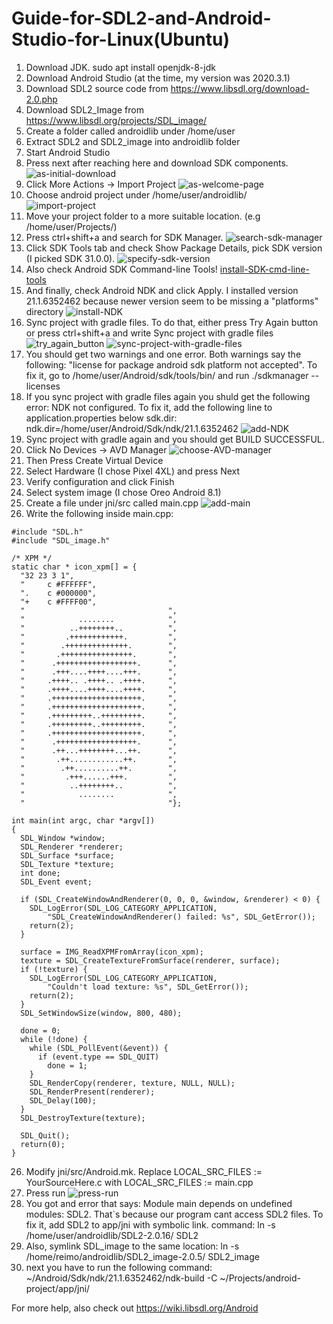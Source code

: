 # Guide-for-SDL2-and-Android-Studio-for-Linux(Ubuntu)

1) Download JDK. sudo apt install openjdk-8-jdk
2) Download Android Studio (at the time, my version was 2020.3.1)
3) Download SDL2 source code from https://www.libsdl.org/download-2.0.php
4) Download SDL2_Image from https://www.libsdl.org/projects/SDL_image/
5) Create a folder called androidlib under /home/user
6) Extract SDL2 and SDL2_image into androidlib folder
7) Start Android Studio
8) Press next after reaching here and download SDK components.
![as-initial-download](https://user-images.githubusercontent.com/63605374/140167045-06e68ff3-8d30-428e-96be-2d374a1ec1ce.png)
9) Click More Actions -> Import Project
![as-welcome-page](https://user-images.githubusercontent.com/63605374/140644819-55a3dcd9-1d8e-450a-8cbe-c45a37d04c89.png)
10) Choose android project under /home/user/androidlib/                
![import-project](https://user-images.githubusercontent.com/63605374/140644823-0342f204-5807-4cda-8871-31d60f7039de.png)
11) Move your project folder to a more suitable location. (e.g /home/user/Projects/)
12) Press ctrl+shift+a and search for SDK Manager.
![search-sdk-manager](https://user-images.githubusercontent.com/63605374/141821433-91b35b70-95cd-4b39-b82f-7aa569559e8a.png)
13) Click SDK Tools tab and check Show Package Details, pick SDK version (I picked SDK 31.0.0).
![specify-sdk-version](https://user-images.githubusercontent.com/63605374/141822037-ffd152d9-af78-4e42-a22b-3fc0369221c1.png)
14) Also check Android SDK Command-line Tools!
[install-SDK-cmd-line-tools](https://user-images.githubusercontent.com/63605374/143089491-dfe8200b-69ed-4853-917c-88e316905eec.png)
15) And finally, check Android NDK and click Apply. I installed version 21.1.6352462 because newer version seem to be missing a "platforms" directory
![install-NDK](https://user-images.githubusercontent.com/63605374/143092077-bf916904-0064-499c-86df-0f5439584113.png)
16) Sync project with gradle files. To do that, either press Try Again button or press ctrl+shift+a and write Sync project with gradle files
![try_again_button](https://user-images.githubusercontent.com/63605374/141829161-7c569803-9192-4c70-a934-83cde4614fa2.png)
![sync-project-with-gradle-files](https://user-images.githubusercontent.com/63605374/141829178-e3de73c4-f1cf-49a6-b313-d70c8f96f59c.png)
17) You should get two warnings and one error. Both warnings say the following: "license for package android sdk platform <version> not accepted". To fix it, go to /home/user/Android/sdk/tools/bin/ and run ./sdkmanager --licenses
18) If you sync project with gradle files again you shuld get the following error: NDK not configured. To fix it, add the following line to application.properties below sdk.dir: ndk.dir=/home/user/Android/Sdk/ndk/21.1.6352462
![add-NDK](https://user-images.githubusercontent.com/63605374/143287962-a44516d2-51de-45f6-8dc4-a502c97f369e.png)
19) Sync project with gradle again and you should get BUILD SUCCESSFUL.
20) Click No Devices -> AVD Manager
![choose-AVD-manager](https://user-images.githubusercontent.com/63605374/143486632-15136d22-c296-4f8b-a096-53b71d330a31.png)
21) Then Press Create Virtual Device
22) Select Hardware (I chose Pixel 4XL) and press Next
23) Verify configuration and click Finish
23) Select system image (I chose Oreo Android 8.1)
24) Create a file under jni/src called main.cpp
![add-main](https://user-images.githubusercontent.com/63605374/143470114-4cda1784-f5b9-47f4-b314-6c6145d826f6.png)
25) Write the following inside main.cpp:

```
#include "SDL.h"
#include "SDL_image.h"

/* XPM */
static char * icon_xpm[] = {
  "32 23 3 1",
  "     c #FFFFFF",
  ".    c #000000",
  "+    c #FFFF00",
  "                                ",
  "            ........            ",
  "          ..++++++++..          ",
  "         .++++++++++++.         ",
  "        .++++++++++++++.        ",
  "       .++++++++++++++++.       ",
  "      .++++++++++++++++++.      ",
  "      .+++....++++....+++.      ",
  "     .++++.. .++++.. .++++.     ",
  "     .++++....++++....++++.     ",
  "     .++++++++++++++++++++.     ",
  "     .++++++++++++++++++++.     ",
  "     .+++++++++..+++++++++.     ",
  "     .+++++++++..+++++++++.     ",
  "     .++++++++++++++++++++.     ",
  "      .++++++++++++++++++.      ",
  "      .++...++++++++...++.      ",
  "       .++............++.       ",
  "        .++..........++.        ",
  "         .+++......+++.         ",
  "          ..++++++++..          ",
  "            ........            ",
  "                                "};

int main(int argc, char *argv[])
{
  SDL_Window *window;
  SDL_Renderer *renderer;
  SDL_Surface *surface;
  SDL_Texture *texture;
  int done;
  SDL_Event event;

  if (SDL_CreateWindowAndRenderer(0, 0, 0, &window, &renderer) < 0) {
    SDL_LogError(SDL_LOG_CATEGORY_APPLICATION,
        "SDL_CreateWindowAndRenderer() failed: %s", SDL_GetError());
    return(2);
  }

  surface = IMG_ReadXPMFromArray(icon_xpm);
  texture = SDL_CreateTextureFromSurface(renderer, surface);
  if (!texture) {
    SDL_LogError(SDL_LOG_CATEGORY_APPLICATION,
        "Couldn't load texture: %s", SDL_GetError());
    return(2);
  }
  SDL_SetWindowSize(window, 800, 480);

  done = 0;
  while (!done) {
    while (SDL_PollEvent(&event)) {
      if (event.type == SDL_QUIT)
        done = 1;
    }
    SDL_RenderCopy(renderer, texture, NULL, NULL);
    SDL_RenderPresent(renderer);
    SDL_Delay(100);
  }
  SDL_DestroyTexture(texture);

  SDL_Quit();
  return(0);
}
```

26) Modify jni/src/Android.mk. Replace LOCAL_SRC_FILES := YourSourceHere.c with LOCAL_SRC_FILES := main.cpp
27) Press run
![press-run](https://user-images.githubusercontent.com/63605374/143783195-a2851ecb-ea01-467d-bb20-ce4756336c39.png)
28) You got and error that says: Module main depends on undefined modules: SDL2. That`s because our program cant access SDL2 files. To fix it, add SDL2 to app/jni with symbolic link. command: ln -s /home/user/androidlib/SDL2-2.0.16/ SDL2
29) Also, symlink SDL_image to the same location: ln -s /home/reimo/androidlib/SDL2_image-2.0.5/ SDL2_image
30) next you have to run the following command: ~/Android/Sdk/ndk/21.1.6352462/ndk-build -C ~/Projects/android-project/app/jni/


For more help, also check out https://wiki.libsdl.org/Android
